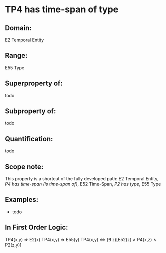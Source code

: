 # TP4 has time-span of type

## Domain: 

E2 Temporal Entity

## Range: 

E55 Type

## Superproperty of: 

todo

## Subproperty of: 

todo

## Quantification: 

todo

## Scope note: 

This property is a shortcut of the fully developed path: E2 Temporal Entity, _P4 has time-span (is time-span of)_, E52 Time-Span, _P2 has type_, E55 Type

## Examples: 

* todo

## In First Order Logic: 

TP4(x,y) ⇒ E2(x)
TP4(x,y) ⇒ E55(y)
TP4(x,y) ⇔ (∃ z)[E52(z) ∧ P4(x,z) ∧ P2(z,y)]

